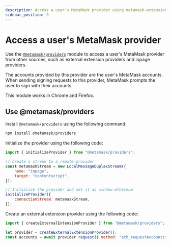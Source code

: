 ```yaml
---
description: Access a user's MetaMask provider using metamask-extension-provider.
sidebar_position: 9
---
```


# Access a user's MetaMask provider

Use the [`@metamask/providers`](https://github.com/MetaMask/providers) module to access a user's
MetaMask provider from other sources, such as external extension providers and inpage providers.

The accounts provided by this provider are the user's MetaMask accounts.
When sending signing requests to this provider, MetaMask prompts the user to sign with their accounts.

This module works in Chrome and Firefox.

## Use @metamask/providers

Install `@metamask/providers` using the following command:

```bash
npm install @metamask/providers
```

Initialize the provider using the following code:

```javascript
import { initializeProvider } from "@metamask/providers";

// Create a stream to a remote provider
const metamaskStream = new LocalMessageDuplexStream({
    name: "inpage",
    target: "contentscript",
});

// Initialize the provider and set it as window.ethereum
initializeProvider({
    connectionStream: metamaskStream,
});
```

Create an external extension provider using the following code:

```javascript
import { createExternalExtensionProvider } from "@metamask/providers";

let provider = createExternalExtensionProvider();
const accounts = await provider.request({ method: "eth_requestAccounts" });
```
